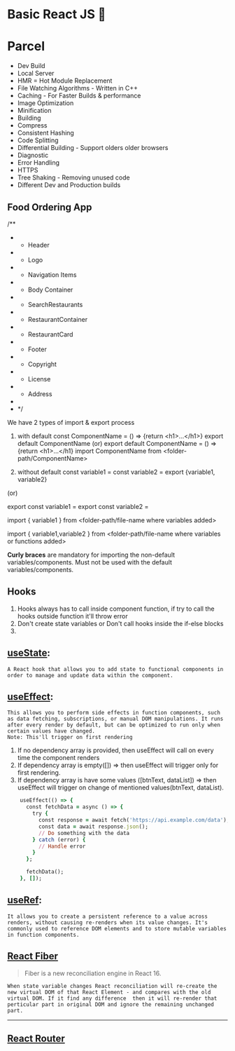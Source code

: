 # Basic React JS 🚀

# Parcel
- Dev Build
- Local Server
- HMR = Hot Module Replacement
- File Watching Algorithms - Written in C++
- Caching - For Faster Builds & performance
- Image Optimization
- Minification
- Building
- Compress
- Consistent Hashing
- Code Splitting
- Differential Building - Support olders older browsers
- Diagnostic
- Error Handling
- HTTPS
- Tree Shaking - Removing unused code
- Different Dev and Production builds



## Food Ordering App
/**
 * - Header
 *  - Logo
 *  - Navigation Items
 * - Body Container
 *  - SearchRestaurants
 *  - RestaurantContainer
 *    - RestaurantCard
 * - Footer
 *  - Copyright
 *  - License
 *  - Address
 *
 *  */

We have 2 types of import & export process
1. with default
  const ComponentName = () => {return \<h1\>...\</h1\>}
  export default ComponentName
  (or) export default ComponentName = () => {return \<h1\>...\</h1\}
  import ComponentName from <folder-path/ComponentName>

1. without default
  const variable1 = <some-value>
  const variable2 = <some-value>
  export {variable1, variable2}

  (or)

  export const variable1 = <some-value>
  export const variable2 = <some-value>

  import { variable1 } from <folder-path/file-name where variables added>

  import { variable1,variable2 } from <folder-path/file-name where variables or functions added>

  <b>Curly braces</b> are mandatory for importing the non-default variables/components.
  Must not be used with the default variables/components.

## Hooks
1. Hooks always has to call inside component function, if try to call the hooks outside function it'll throw error
2. Don't create state variables or Don't call hooks inside the if-else blocks
3. 
## [useState](https://react.dev/reference/react/useState):
    A React hook that allows you to add state to functional components in order to manage and update data within the component.
## [useEffect](https://react.dev/reference/react/useEffect):
    This allows you to perform side effects in function components, such as data fetching, subscriptions, or manual DOM manipulations. It runs after every render by default, but can be optimized to run only when certain values have changed.
    Note: This'll trigger on first rendering
  1. If no dependency array is provided, then useEffect will call on every time the component renders
  2. If dependency array is empty([]) => then useEffect will trigger only for first rendering.
  3. If dependency array is have some values ([btnText, dataList]) => then useEffect will trigger on change of mentioned values(btnText, dataList).
```ruby
    useEffect(() => {
      const fetchData = async () => {
        try {
          const response = await fetch('https://api.example.com/data');
          const data = await response.json();
          // Do something with the data
        } catch (error) {
          // Handle error
        }
      };

      fetchData();
    }, []);
```

## [useRef](https://react.dev/reference/react/useRef):
    It allows you to create a persistent reference to a value across renders, without causing re-renders when its value changes. It's commonly used to reference DOM elements and to store mutable variables in function components.


## [React Fiber](https://github.com/acdlite/react-fiber-architecture)
> Fiber is a new reconciliation engine in React 16.

    When state variable changes React reconciliation will re-create the new virtual DOM of that React Element - and compares with the old virtual DOM. If it find any difference  then it will re-render that perticular part in original DOM and ignore the remaining unchanged part.

--------------
## [React Router](https://reactrouter.com/en/main)


